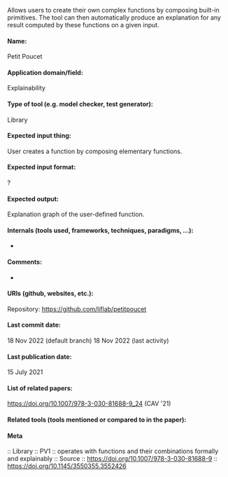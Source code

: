 Allows users to create their own complex functions by composing built-in primitives. The tool can then automatically produce an explanation for any result computed by these functions on a given input.

#### Name:
Petit Poucet

#### Application domain/field:
Explainability

#### Type of tool (e.g. model checker, test generator):
Library

#### Expected input thing:
User creates a function by composing elementary functions.

#### Expected input format:
?

#### Expected output:
Explanation graph of the user-defined function.

#### Internals (tools used, frameworks, techniques, paradigms, ...):
-

#### Comments:
-

#### URIs (github, websites, etc.):
Repository: https://github.com/liflab/petitpoucet

#### Last commit date:
18 Nov 2022 (default branch)
18 Nov 2022 (last activity)

#### Last publication date:
15 July 2021

#### List of related papers:
https://doi.org/10.1007/978-3-030-81688-9_24 (CAV '21)

#### Related tools (tools mentioned or compared to in the paper):

#### Meta
:: Library
:: PV1 :: operates with functions and their combinations formally and explainably
:: Source :: https://doi.org/10.1007/978-3-030-81688-9 :: https://doi.org/10.1145/3550355.3552426
